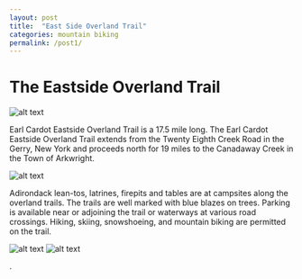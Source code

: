 ```yaml
---
layout: post
title:  "East Side Overland Trail"
categories: mountain biking
permalink: /post1/
---
```


# The Eastside Overland Trail

![alt text](https://i.imgur.com/SVSWb6rl.jpg)




Earl Cardot Eastside Overland Trail is a 17.5 mile long. The Earl Cardot Eastside Overland Trail extends from the Twenty Eighth Creek Road in the Gerry, New York and proceeds north for 19 miles to the Canadaway Creek in the Town of Arkwright.

![alt text](https://i.imgur.com/6s12OiOl.jpg)

Adirondack lean-tos, latrines, firepits and tables are at campsites along the overland trails. The trails are well marked with blue blazes on trees. Parking is available near or adjoining the trail or waterways at various road crossings. Hiking, skiing, snowshoeing, and mountain biking are permitted on the trail. 

![alt text](https://i.imgur.com/Dfz4kDol.jpg)
![alt text](https://i.imgur.com/vSpsPGzl.jpg)





.

